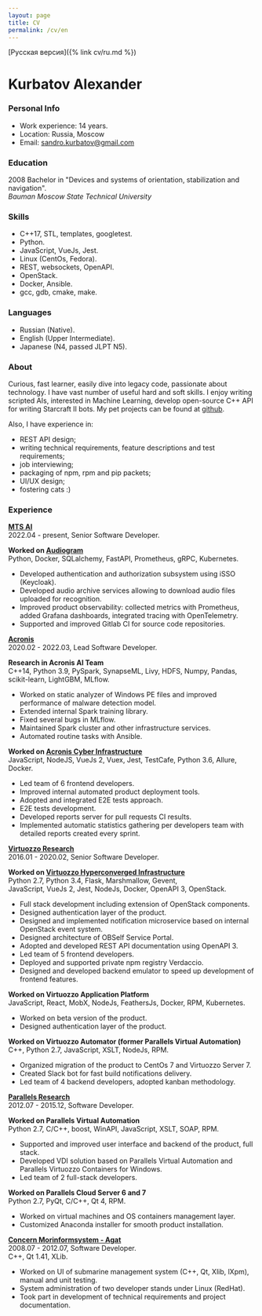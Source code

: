```yaml
---
layout: page
title: CV
permalink: /cv/en
---
```

[Русская версия]({% link cv/ru.md %})

# Kurbatov Alexander

### Personal Info
* Work experience: 14 years.
* Location: Russia, Moscow
* Email: [sandro.kurbatov@gmail.com](mailto:sandro.kurbatov@gmail.com)


### Education
2008 Bachelor in "Devices and systems of orientation, stabilization and navigation".  
*Bauman Moscow State Technical University*


### Skills
* C++17, STL, templates, googletest.
* Python.
* JavaScript, VueJs, Jest.
* Linux (CentOs, Fedora).
* REST, websockets, OpenAPI.
* OpenStack.
* Docker, Ansible.
* gcc, gdb, cmake, make.


### Languages
* Russian (Native).
* English (Upper Intermediate).
* Japanese (N4, passed JLPT N5).


### About
Curious, fast learner, easily dive into legacy code, passionate about technology. I have vast number of useful hard and soft skills.
I enjoy writing scripted AIs, interested in Machine Learning, develop open-source C++ API for writing Starcraft II bots.
My pet projects can be found at [github](https://github.com/alkurbatov).

Also, I have experience in:  

* REST API design;
* writing technical requirements, feature descriptions and test requirements;
* job interviewing;
* packaging of npm, rpm and pip packets;
* UI/UX design;
* fostering cats :)


### Experience
**[MTS AI](https://mts.ai)**  
2022.04 - present, Senior Software Developer.  

**Worked on [Audiogram](https://mts.ai/ru/product/audiogram/)**  
Python, Docker, SQLalchemy, FastAPI, Prometheus, gRPC, Kubernetes.  

* Developed authentication and authorization subsystem using iSSO (Keycloak).
* Developed audio archive services allowing to download audio files uploaded for recognition.
* Improved product observability: collected metrics with Prometheus, added Grafana dashboards, integrated tracing with OpenTelemetry.
* Supported and improved Gitlab CI for source code repositories.

**[Acronis](https://acronis.com)**  
2020.02 - 2022.03, Lead Software Developer.  

**Research in Acronis AI Team**  
C++14, Python 3.9, PySpark, SynapseML, Livy, HDFS, Numpy, Pandas, scikit-learn, LightGBM, MLflow.  

* Worked on static analyzer of Windows PE files and improved performance of malware detection model.
* Extended internal Spark training library.
* Fixed several bugs in MLflow.
* Maintained Spark cluster and other infrastructure services.
* Automated routine tasks with Ansible.

**Worked on [Acronis Cyber Infrastructure](https://www.acronis.com/en-us/products/cyber-infrastructure/)**  
JavaScript, NodeJS, VueJs 2, Vuex, Jest, TestCafe, Python 3.6, Allure, Docker.  

* Led team of 6 frontend developers.
* Improved internal automated product deployment tools.
* Adopted and integrated E2E tests approach.
* E2E tests development.
* Developed reports server for pull requests CI results.
* Implemented automatic statistics gathering per developers team with detailed reports created every sprint.

**[Virtuozzo Research](https://virtuozzo.com)**  
2016.01 - 2020.02, Senior Software Developer.  

**Worked on [Virtuozzo Hyperconverged Infrastructure](https://www.virtuozzo.com/virtuozzo-hybrid-infrastructure/)**  
Python 2.7, Python 3.4, Flask, Marshmallow, Gevent,  
JavaScript, VueJs 2, Jest, NodeJs, Docker, OpenAPI 3, OpenStack.  

* Full stack development including extension of OpenStack components.
* Designed authentication layer of the product.
* Designed and implemented notification microservice based on internal OpenStack event system.
* Designed architecture of OBSelf Service Portal.
* Adopted and developed REST API documentation using OpenAPI 3.
* Led team of 5 frontend developers.
* Deployed and supported private npm registry Verdaccio.
* Designed and developed backend emulator to speed up development of frontend features.

**Worked on Virtuozzo Application Platform**  
JavaScript, React, MobX, NodeJs, FeathersJs, Docker, RPM, Kubernetes.  

* Worked on beta version of the product.
* Designed authentication layer of the product.

**Worked on Virtuozzo Automator (former Parallels Virtual Automation)**  
C++, Python 2.7, JavaScript, XSLT, NodeJs, RPM.  

* Organized migration of the product to CentOs 7 and Virtuozzo Server 7.
* Created Slack bot for fast build notifications delivery.
* Led team of 4 backend developers, adopted kanban methodology.

**[Parallels Research](https://www.parallels.com)**  
2012.07 - 2015.12, Software Developer.  

**Worked on Parallels Virtual Automation**  
Python 2.7, C/C++, boost, WinAPI, JavaScript, XSLT, SOAP, RPM.  

* Supported and improved user interface and backend of the product, full stack.
* Developed VDI solution based on Parallels Virtual Automation and Parallels Virtuozzo Containers for Windows.
* Led team of 2 full-stack developers.

**Worked on Parallels Cloud Server 6 and 7**  
Python 2.7, PyQt, C/C++, Qt 4, RPM.  

* Worked on virtual machines and OS containers management layer.
* Customized Anaconda installer for smooth product installation.

**[Concern Morinformsystem - Agat](https://concern-agat.ru/en/)**  
2008.07 - 2012.07, Software Developer.  
C++, Qt 1.41, XLib.  

* Worked on UI of submarine management system (C++, Qt, Xlib, lXpm), manual and unit testing.
* System administration of two developer stands under Linux (RedHat).
* Took part in development of technical requirements and project documentation.
